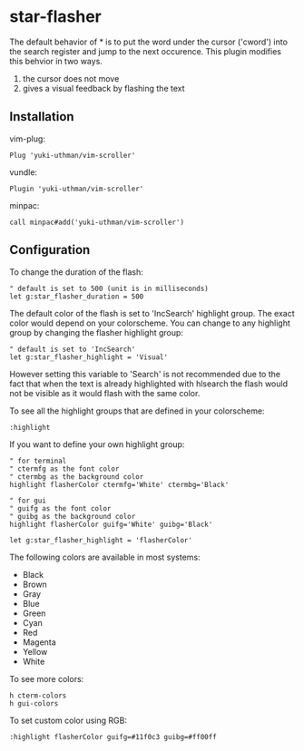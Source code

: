 # star-flasher

The default behavior of * is to put the word under the cursor ('cword') into the 
search register and jump to the next occurence. This plugin modifies this 
behvior in two ways.

  1. the cursor does not move
  2. gives a visual feedback by flashing the text

## Installation

vim-plug:
```vimL
Plug 'yuki-uthman/vim-scroller'
```

vundle:
```vimL
Plugin 'yuki-uthman/vim-scroller'
```

minpac:
```vimL
call minpac#add('yuki-uthman/vim-scroller')
```

## Configuration

To change the duration of the flash:
```vimL
" default is set to 500 (unit is in milliseconds)
let g:star_flasher_duration = 500
```

The default color of the flash is set to 'IncSearch' highlight group. The exact 
color would depend on your colorscheme. You can change to any highlight group by 
changing the flasher highlight group:
```vimL
" default is set to 'IncSearch'
let g:star_flasher_highlight = 'Visual'
```
However setting this variable to 'Search' is not recommended due to the fact 
that when the text is already highlighted with hlsearch the flash would not be 
visible as it would flash with the same color.

To see all the highlight groups that are defined in your colorscheme:
```vimL
:highlight
```

If you want to define your own highlight group:
```vimL
" for terminal
" ctermfg as the font color
" ctermbg as the background color
highlight flasherColor ctermfg='White' ctermbg='Black'

" for gui
" guifg as the font color
" guibg as the background color
highlight flasherColor guifg='White' guibg='Black'

let g:star_flasher_highlight = 'flasherColor'
```
The following colors are available in most systems:
  - Black
  - Brown
  - Gray
  - Blue
  - Green
  - Cyan
  - Red
  - Magenta
  - Yellow
  - White

To see more colors:
```vimL
h cterm-colors
h gui-colors
```

To set custom color using RGB:
```vimL
:highlight flasherColor guifg=#11f0c3 guibg=#ff00ff
```
